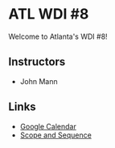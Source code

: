 # ATL WDI #8

Welcome to Atlanta's WDI #8!

## Instructors

* John Mann

## Links

* [Google Calendar]()
* [Scope and Sequence]()
